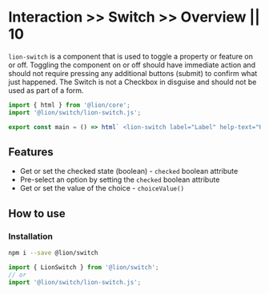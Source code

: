 # Interaction >> Switch >> Overview || 10

`lion-switch` is a component that is used to toggle a property or feature on or off. Toggling the component on or off should have immediate action and should not require pressing any additional buttons (submit) to confirm what just happened. The Switch is not a Checkbox in disguise and should not be used as part of a form.

```js script
import { html } from '@lion/core';
import '@lion/switch/lion-switch.js';
```

```js preview-story
export const main = () => html` <lion-switch label="Label" help-text="Help text"></lion-switch> `;
```

## Features

- Get or set the checked state (boolean) - `checked` boolean attribute
- Pre-select an option by setting the `checked` boolean attribute
- Get or set the value of the choice - `choiceValue()`

## How to use

### Installation

```bash
npm i --save @lion/switch
```

```js
import { LionSwitch } from '@lion/switch';
// or
import '@lion/switch/lion-switch.js';
```
